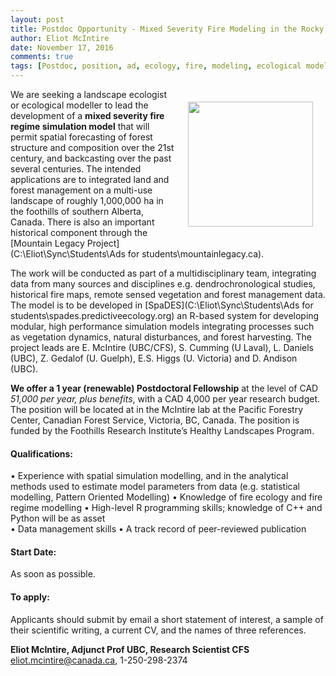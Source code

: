 ```yaml
---
layout: post
title: Postdoc Opportunity - Mixed Severity Fire Modeling in the Rocky Mountain Foothills (Reposted)
author: Eliot McIntire
date: November 17, 2016
comments: true
tags: [Postdoc, position, ad, ecology, fire, modeling, ecological modeling]
---
```




<img src="{{ site.baseurl }}/img/predictive_ecology_logo.png" width="420" style="float:right; margin: 20px; height: 200px; width: 200px" />

We are seeking a landscape ecologist or ecological modeller to lead the development of a **mixed severity fire regime simulation model** that will permit spatial forecasting of forest structure and composition over the 21st century, and backcasting over the past several centuries. The intended applications are to integrated land and forest management on a multi-use landscape of roughly 1,000,000 ha in the foothills of southern Alberta, Canada. There is also an important historical component through the [Mountain Legacy Project](C:\Eliot\Sync\Students\Ads for students\mountainlegacy.ca). 
 
The work will be conducted as part of a multidisciplinary team, integrating data from many sources and disciplines e.g. dendrochronological studies, historical fire maps, remote sensed vegetation and forest management data. The model is to be developed in [SpaDES](C:\Eliot\Sync\Students\Ads for students\spades.predictiveecology.org) an R-based system for developing modular, high performance simulation models integrating processes such as vegetation dynamics, natural disturbances,  and forest harvesting.  The project leads are E. McIntire (UBC/CFS), S. Cumming (U Laval), L. Daniels (UBC), Z. Gedalof (U. Guelph), E.S. Higgs (U. Victoria) and D. Andison (UBC).

**We offer a 1 year (renewable) Postdoctoral Fellowship** at the level of CAD *51,000 per year, plus benefits*, with a CAD 4,000 per year research budget. The position will be located at in the McIntire lab at the Pacific Forestry Center, Canadian Forest Service, Victoria, BC, Canada. The position is funded by the Foothills Research Institute’s Healthy Landscapes Program.

#### Qualifications:

•	Experience with spatial simulation modelling, and in the analytical methods used to estimate model parameters from data (e.g. statistical modelling, Pattern Oriented Modelling)
•	Knowledge of fire ecology and fire regime modelling
•	High-level R programming skills; knowledge of C++ and Python will be as asset  
•	Data management skills 
•	A track record of peer-reviewed publication

#### Start Date:

As soon as possible. 

#### To apply:
Applicants should submit by email a short statement of interest, a sample of their scientific writing, a current CV, and the names of three references.  

**Eliot McIntire, Adjunct Prof UBC, Research Scientist CFS**
eliot.mcintire@canada.ca, 1-250-298-2374
